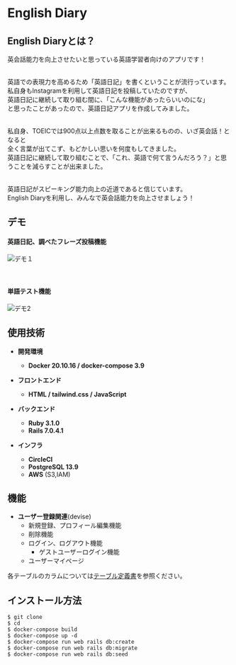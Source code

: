 



# English Diary

## English Diaryとは？
英会話能力を向上させたいと思っている英語学習者向けのアプリです！<br><br>

英語での表現力を高めるため「英語日記」を書くということが流行っています。<br>
私自身もInstagramを利用して英語日記を投稿していたのですが、<br>
英語日記に継続して取り組む間に、「こんな機能があったらいいのにな」<br>
と思ったことがあったので、英語日記アプリを作成してみました。<br><br>

私自身、TOEICでは900点以上点数を取ることが出来るものの、いざ英会話！となると<br>
全く言葉が出てこず、もどかしい思いを何度もしてきました。<br>
英語日記に継続して取り組むことで、「これ、英語で何て言うんだろう？」と思うことを減らすことが出来ました。<br><br>

英語日記がスピーキング能力向上の近道であると信じています。<br>
English Diaryを利用し、みんなで英会話能力を向上させましょう！<br>


## デモ
#### 英語日記、調べたフレーズ投稿機能
![デモ１](https://user-images.githubusercontent.com/81918738/221407604-ad7991b9-0674-4cf8-ada4-f31b09d1dcd7.gif)<br><br><br>


#### 単語テスト機能
![デモ2](https://user-images.githubusercontent.com/81918738/221408010-6c421aa3-8a22-4469-97af-c2f7e8300a89.gif)



## 使用技術

* __開発環境__
  * __Docker 20.10.16 / docker-compose 3.9__

* __フロントエンド__
  * __HTML / tailwind.css / JavaScript__

* __バックエンド__
  * __Ruby 3.1.0__
  * __Rails 7.0.4.1__

* __インフラ__
  * __CircleCI__
  * __PostgreSQL 13.9__
  * __AWS__ (S3,IAM)


## 機能
* __ユーザー登録関連__(devise)
  * 新規登録、プロフィール編集機能
  * 削除機能
  * ログイン、ログアウト機能
    * ゲストユーザーログイン機能
  * ユーザーマイページ
   


各テーブルのカラムについては[テーブル定義書]()を参照ください。

## インストール方法
```
$ git clone 
$ cd 
$ docker-compose build
$ docker-compose up -d
$ docker-compose run web rails db:create
$ docker-compose run web rails db:migrate
$ docker-compose run web rails db:seed
